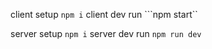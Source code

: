 client setup
```npm i```
client dev run
```npm start``

server setup
```npm i```
server dev run
```npm run dev```

